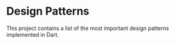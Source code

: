 # Design Patterns

This project contains a list of the most important design patterns implemented in Dart.